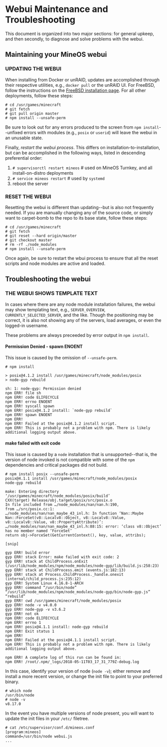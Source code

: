 # Webui Maintenance and Troubleshooting

This document is organized into two major sections: for general upkeep, and then secondly, to diagnose and solve problems with the webui.

## Maintaining your MineOS webui

### UPDATING THE WEBUI

When installing from Docker or unRAID, updates are accomplished through their respective utilities, e.g., `docker pull` or the unRAID UI. For FreeBSD, follow the instructions on the [FreeBSD installation page](../install/freebsd.md). For all other deployments, follow these steps:

```
# cd /usr/games/minecraft
# git fetch
# git pull origin master
# npm install --unsafe-perm
```

Be sure to look out for any errors produced to the screen from `npm install`--unfixed errors with modules (e.g., `posix` or `userid`) will leave the webui in an unusable state.

Finally, *restart the webui process*.  This differs on installation-to-installation, but can be accomplished in the following ways, listed in descending preferential order:

1) `# supervisorctl restart mineos`   # used on MineOS Turnkey, and all install-on-distro deployments
2) `# service mineos restart`         # used by `systemd`
3) reboot the server

### RESET THE WEBUI

Resetting the webui is different than updating--but is also not frequently needed. If you are manually changing any of the source code, or simply want to carpet-bomb to the repo to its base state, follow these steps: 

```
# cd /usr/games/minecraft
# git fetch
# git reset --hard origin/master
# git checkout master
# rm -rf ./node_modules
# npm install --unsafe-perm
```

Once again, be sure to restart the wbui process to ensure that all the reset scripts and node modules are active and loaded.

## Troubleshooting the webui

### THE WEBUI SHOWS TEMPLATE TEXT

In cases where there are any node module installation failures, the webui may show templating text, e.g., `SERVER_OVERVIEW`, `CURRENTLY_SELECTED_SERVER`, and the like. Though the positioning may be correct, it is also not showing any of the servers, load averages, or even the logged-in username.

These problems are always preceeded by error output in `npm install`.

#### Permission Denied - spawn ENOENT

This issue is caused by the omission of `--unsafe-perm`.

```
# npm install

> posix@4.1.2 install /usr/games/minecraft/node_modules/posix
> node-gyp rebuild

sh: 1: node-gyp: Permission denied
npm ERR! file sh
npm ERR! code ELIFECYCLE
npm ERR! errno ENOENT
npm ERR! syscall spawn
npm ERR! posix@4.1.2 install: `node-gyp rebuild`
npm ERR! spawn ENOENT
npm ERR! 
npm ERR! Failed at the posix@4.1.2 install script.
npm ERR! This is probably not a problem with npm. There is likely additional logging output above.
```

#### make failed with exit code

This issue is caused by a `node` installation that is unsupported--that is, the version of node invoked is not compatible with some of the `npm` dependencies and critical packages did not build.

```
# npm install posix --unsafe-perm
posix@4.1.1 install /usr/games/minecraft/node_modules/posix
node-gyp rebuild

make: Entering directory ‘/usr/games/minecraft/node_modules/posix/build’
CXX(target) Release/obj.target/posix/src/posix.o
In file included from …/node_modules/nan/nan.h:190,
from …/src/posix.cc:1:
…/node_modules/nan/nan_maybe_43_inl.h: In function ‘Nan::Maybe Nan::ForceSet(v8::Localv8::Object, v8::Localv8::Value, v8::Localv8::Value, v8::PropertyAttribute)’:
…/node_modules/nan/nan_maybe_43_inl.h:88:15: error: ‘class v8::Object’ has no member named ‘ForceSet’
return obj->ForceSet(GetCurrentContext(), key, value, attribs);

[snip]

gyp ERR! build error
gyp ERR! stack Error: make failed with exit code: 2
gyp ERR! stack at ChildProcess.onExit (/usr/lib/node_modules/npm/node_modules/node-gyp/lib/build.js:258:23)
gyp ERR! stack at ChildProcess.emit (events.js:182:13)
gyp ERR! stack at Process.ChildProcess._handle.onexit (internal/child_process.js:235:12)
gyp ERR! System Linux 4.16.8-1-ARCH
gyp ERR! command “/usr/bin/node” “/usr/lib/node_modules/npm/node_modules/node-gyp/bin/node-gyp.js” “rebuild”
gyp ERR! cwd /usr/games/minecraft/node_modules/posix
gyp ERR! node -v v4.0.0
gyp ERR! node-gyp -v v3.6.2
gyp ERR! not ok
npm ERR! code ELIFECYCLE
npm ERR! errno 1
npm ERR! posix@4.1.1 install: node-gyp rebuild
npm ERR! Exit status 1
npm ERR!
npm ERR! Failed at the posix@4.1.1 install script.
npm ERR! This is probably not a problem with npm. There is likely additional logging output above.

npm ERR! A complete log of this run can be found in:
npm ERR! /root/.npm/_logs/2018-05-11T03_17_31_779Z-debug.log
```

In this case, identify your version of node (`node -v`); either remove and install a more recent version, or change the init file to point to your preferred binary.

```
# which node
/usr/bin/node
# node -v
v8.17.0
```

In the event you have multiple versions of node present, you will want to update the init files in your `/etc/` filetree.

```
# cat /etc/supervisor/conf.d/mineos.conf 
[program:mineos]
command=/usr/bin/node webui.js
...
```
